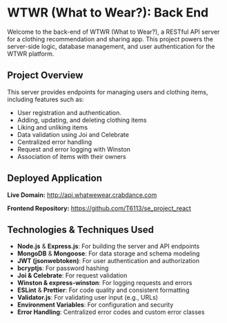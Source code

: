 # WTWR (What to Wear?): Back End

Welcome to the back-end of WTWR (What to Wear?), a RESTful API server for a clothing recommendation and sharing app. This project powers the server-side logic, database management, and user authentication for the WTWR platform.

## Project Overview

This server provides endpoints for managing users and clothing items, including features such as:

- User registration and authentication.
- Adding, updating, and deleting clothing items
- Liking and unliking items
- Data validation using Joi and Celebrate
- Centralized error handling
- Request and error logging with Winston
- Association of items with their owners

## Deployed Application

**Live Domain:** http://api.whatwewear.crabdance.com

**Frontend Repository:** https://github.com/T6113/se_project_react

## Technologies & Techniques Used

- **Node.js** & **Express.js**: For building the server and API endpoints
- **MongoDB** & **Mongoose**: For data storage and schema modeling
- **JWT (jsonwebtoken)**: For user authentication and authorization
- **bcryptjs**: For password hashing
- **Joi & Celebrate**: For request validation
- **Winston & express-winston**: For logging requests and errors
- **ESLint** & **Prettier**: For code quality and consistent formatting
- **Validator.js**: For validating user input (e.g., URLs)
- **Environment Variables**: For configuration and security
- **Error Handling**: Centralized error codes and custom error classes
